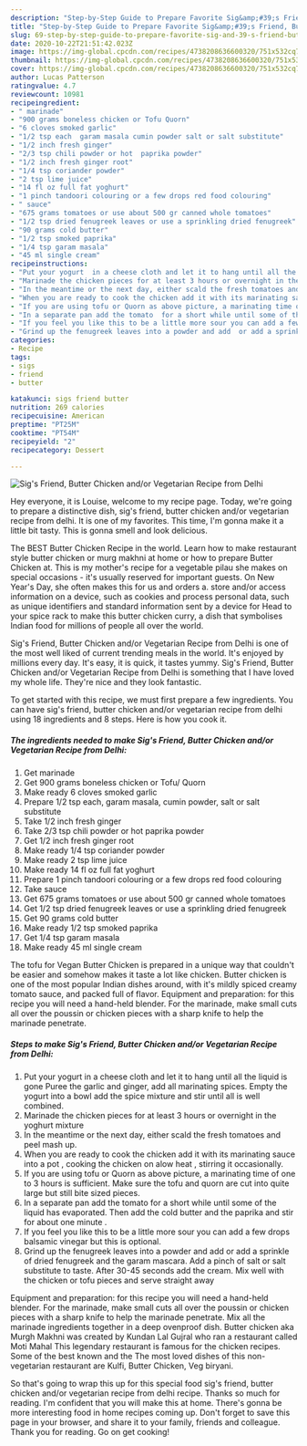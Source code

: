```yaml
---
description: "Step-by-Step Guide to Prepare Favorite Sig&amp;#39;s Friend, Butter Chicken and/or Vegetarian Recipe from Delhi"
title: "Step-by-Step Guide to Prepare Favorite Sig&amp;#39;s Friend, Butter Chicken and/or Vegetarian Recipe from Delhi"
slug: 69-step-by-step-guide-to-prepare-favorite-sig-and-39-s-friend-butter-chicken-and-or-vegetarian-recipe-from-delhi
date: 2020-10-22T21:51:42.023Z
image: https://img-global.cpcdn.com/recipes/4738208636600320/751x532cq70/sigs-friend-butter-chicken-andor-vegetarian-recipe-from-delhi-recipe-main-photo.jpg
thumbnail: https://img-global.cpcdn.com/recipes/4738208636600320/751x532cq70/sigs-friend-butter-chicken-andor-vegetarian-recipe-from-delhi-recipe-main-photo.jpg
cover: https://img-global.cpcdn.com/recipes/4738208636600320/751x532cq70/sigs-friend-butter-chicken-andor-vegetarian-recipe-from-delhi-recipe-main-photo.jpg
author: Lucas Patterson
ratingvalue: 4.7
reviewcount: 10981
recipeingredient:
- " marinade"
- "900 grams boneless chicken or Tofu Quorn"
- "6 cloves smoked garlic"
- "1/2 tsp each  garam masala cumin powder salt or salt substitute"
- "1/2 inch fresh ginger"
- "2/3 tsp chili powder or hot  paprika powder"
- "1/2 inch fresh ginger root"
- "1/4 tsp coriander powder"
- "2 tsp lime juice"
- "14 fl oz full fat yoghurt"
- "1 pinch tandoori colouring or a few drops red food colouring"
- " sauce"
- "675 grams tomatoes or use about 500 gr canned whole tomatoes"
- "1/2 tsp dried fenugreek leaves or use a sprinkling dried fenugreek"
- "90 grams cold butter"
- "1/2 tsp smoked paprika"
- "1/4 tsp garam masala"
- "45 ml single cream"
recipeinstructions:
- "Put your yogurt  in a cheese cloth and let it to hang until all the liquid is gone Puree the garlic and ginger, add all marinating spices. Empty the yogurt into a bowl add the spice mixture and stir until all is well combined."
- "Marinade the chicken pieces for at least 3 hours or overnight in the yoghurt mixture"
- "In the meantime or the next day, either scald the fresh tomatoes and peel mash up."
- "When you are ready to cook the chicken add it with its marinating sauce into a pot , cooking the chicken on alow  heat , stirring it occasionally."
- "If you are using tofu or Quorn as above picture, a marinating time of one to 3 hours is sufficient. Make sure the tofu and quorn are cut into quite large but still bite sized pieces."
- "In a separate pan add the tomato  for a short while until some of the liquid has evaporated. Then add the cold butter and the paprika and stir for about one minute ."
- "If you feel you like this to be a little more sour you can add a few drops balsamic vinegar but this is optional."
- "Grind up the fenugreek leaves into a powder and add  or add a sprinkle of dried fenugreek and the garam mascara. Add a pinch of salt or salt substitute to taste. After 30-45 seconds add the cream. Mix well with the chicken or tofu pieces  and serve straight away"
categories:
- Recipe
tags:
- sigs
- friend
- butter

katakunci: sigs friend butter 
nutrition: 269 calories
recipecuisine: American
preptime: "PT25M"
cooktime: "PT54M"
recipeyield: "2"
recipecategory: Dessert

---
```



![Sig&#39;s Friend, Butter Chicken and/or Vegetarian Recipe from Delhi](https://img-global.cpcdn.com/recipes/4738208636600320/751x532cq70/sigs-friend-butter-chicken-andor-vegetarian-recipe-from-delhi-recipe-main-photo.jpg)

Hey everyone, it is Louise, welcome to my recipe page. Today, we're going to prepare a distinctive dish, sig&#39;s friend, butter chicken and/or vegetarian recipe from delhi. It is one of my favorites. This time, I'm gonna make it a little bit tasty. This is gonna smell and look delicious.

The BEST Butter Chicken Recipe in the world. Learn how to make restaurant style butter chicken or murg makhni at home or how to prepare Butter Chicken at. This is my mother&#39;s recipe for a vegetable pilau she makes on special occasions - it&#39;s usually reserved for important guests. On New Year&#39;s Day, she often makes this for us and orders a. store and/or access information on a device, such as cookies and process personal data, such as unique identifiers and standard information sent by a device for Head to your spice rack to make this butter chicken curry, a dish that symbolises Indian food for millions of people all over the world.

Sig&#39;s Friend, Butter Chicken and/or Vegetarian Recipe from Delhi is one of the most well liked of current trending meals in the world. It's enjoyed by millions every day. It's easy, it is quick, it tastes yummy. Sig&#39;s Friend, Butter Chicken and/or Vegetarian Recipe from Delhi is something that I have loved my whole life. They're nice and they look fantastic.


To get started with this recipe, we must first prepare a few ingredients. You can have sig&#39;s friend, butter chicken and/or vegetarian recipe from delhi using 18 ingredients and 8 steps. Here is how you cook it.

<!--inarticleads1-->

##### The ingredients needed to make Sig&#39;s Friend, Butter Chicken and/or Vegetarian Recipe from Delhi:

1. Get  marinade
1. Get 900 grams boneless chicken or Tofu/ Quorn
1. Make ready 6 cloves smoked garlic
1. Prepare 1/2 tsp each,  garam masala, cumin powder, salt or salt substitute
1. Take 1/2 inch fresh ginger
1. Take 2/3 tsp chili powder or hot  paprika powder
1. Get 1/2 inch fresh ginger root
1. Make ready 1/4 tsp coriander powder
1. Make ready 2 tsp lime juice
1. Make ready 14 fl oz full fat yoghurt
1. Prepare 1 pinch tandoori colouring or a few drops red food colouring
1. Take  sauce
1. Get 675 grams tomatoes or use about 500 gr canned whole tomatoes
1. Get 1/2 tsp dried fenugreek leaves or use a sprinkling dried fenugreek
1. Get 90 grams cold butter
1. Make ready 1/2 tsp smoked paprika
1. Get 1/4 tsp garam masala
1. Make ready 45 ml single cream


The tofu for Vegan Butter Chicken is prepared in a unique way that couldn&#39;t be easier and somehow makes it taste a lot like chicken. Butter chicken is one of the most popular Indian dishes around, with it&#39;s mildly spiced creamy tomato sauce, and packed full of flavor. Equipment and preparation: for this recipe you will need a hand-held blender. For the marinade, make small cuts all over the poussin or chicken pieces with a sharp knife to help the marinade penetrate. 

<!--inarticleads2-->

##### Steps to make Sig&#39;s Friend, Butter Chicken and/or Vegetarian Recipe from Delhi:

1. Put your yogurt  in a cheese cloth and let it to hang until all the liquid is gone Puree the garlic and ginger, add all marinating spices. Empty the yogurt into a bowl add the spice mixture and stir until all is well combined.
1. Marinade the chicken pieces for at least 3 hours or overnight in the yoghurt mixture
1. In the meantime or the next day, either scald the fresh tomatoes and peel mash up.
1. When you are ready to cook the chicken add it with its marinating sauce into a pot , cooking the chicken on alow  heat , stirring it occasionally.
1. If you are using tofu or Quorn as above picture, a marinating time of one to 3 hours is sufficient. Make sure the tofu and quorn are cut into quite large but still bite sized pieces.
1. In a separate pan add the tomato  for a short while until some of the liquid has evaporated. Then add the cold butter and the paprika and stir for about one minute .
1. If you feel you like this to be a little more sour you can add a few drops balsamic vinegar but this is optional.
1. Grind up the fenugreek leaves into a powder and add  or add a sprinkle of dried fenugreek and the garam mascara. Add a pinch of salt or salt substitute to taste. After 30-45 seconds add the cream. Mix well with the chicken or tofu pieces  and serve straight away


Equipment and preparation: for this recipe you will need a hand-held blender. For the marinade, make small cuts all over the poussin or chicken pieces with a sharp knife to help the marinade penetrate. Mix all the marinade ingredients together in a deep ovenproof dish. Butter chicken aka Murgh Makhni was created by Kundan Lal Gujral who ran a restaurant called Moti Mahal This legendary restaurant is famous for the chicken recipes. Some of the best known and the The most loved dishes of this non-vegetarian restaurant are Kulfi, Butter Chicken, Veg biryani. 

So that's going to wrap this up for this special food sig&#39;s friend, butter chicken and/or vegetarian recipe from delhi recipe. Thanks so much for reading. I'm confident that you will make this at home. There's gonna be more interesting food in home recipes coming up. Don't forget to save this page in your browser, and share it to your family, friends and colleague. Thank you for reading. Go on get cooking!
